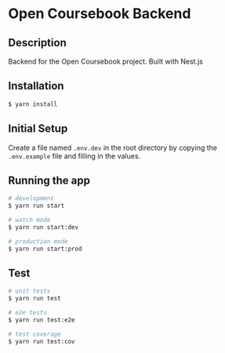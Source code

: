 # Open Coursebook Backend

## Description

Backend for the Open Coursebook project. Built with Nest.js

## Installation

```bash
$ yarn install
```

## Initial Setup

Create a file named `.env.dev` in the root directory by copying the `.env.example` file and filling in the values.

## Running the app

```bash
# development
$ yarn run start

# watch mode
$ yarn run start:dev

# production mode
$ yarn run start:prod
```

## Test

```bash
# unit tests
$ yarn run test

# e2e tests
$ yarn run test:e2e

# test coverage
$ yarn run test:cov
```
